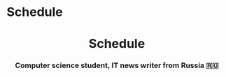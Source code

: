 # Schedule
<h1 align="center">Schedule</a> 
<h3 align="center">Computer science student, IT news writer from Russia 🇷🇺</h3>
